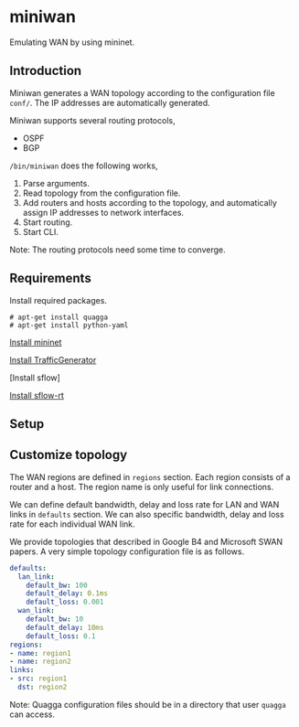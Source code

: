 # miniwan

Emulating WAN by using mininet.

## Introduction

Miniwan generates a WAN topology according to the configuration file `conf/`.
The IP addresses are automatically generated.

Miniwan supports several routing protocols,
* OSPF
* BGP

`/bin/miniwan` does the following works,
1. Parse arguments.
2. Read topology from the configuration file.
3. Add routers and hosts according to the topology, and automatically assign IP addresses to network interfaces.
4. Start routing.
5. Start CLI.

Note: The routing protocols need some time to converge.

## Requirements
Install required packages.
```shell
# apt-get install quagga
# apt-get install python-yaml
```
[Install mininet](http://mininet.org/download/)

[Install TrafficGenerator](https://github.com/HKUST-SING/TrafficGenerator)

[Install sflow]

[Install sflow-rt](https://sflow-rt.com/download.php)

## Setup

## Customize topology

The WAN regions are defined in `regions` section. 
Each region consists of a router and a host.
The region name is only useful for link connections.
 
We can define default bandwidth, delay and loss rate for LAN and WAN links in `defaults` section. 
We can also specific bandwidth, delay and loss rate for each individual WAN link.

We provide topologies that described in Google B4 and Microsoft SWAN papers. 
A very simple topology configuration file is as follows.
```yaml
defaults:
  lan_link:
    default_bw: 100
    default_delay: 0.1ms
    default_loss: 0.001
  wan_link:
    default_bw: 10
    default_delay: 10ms
    default_loss: 0.1
regions:
- name: region1
- name: region2
links:
- src: region1
  dst: region2
```
Note: Quagga configuration files should be in a directory that user `quagga` can access.